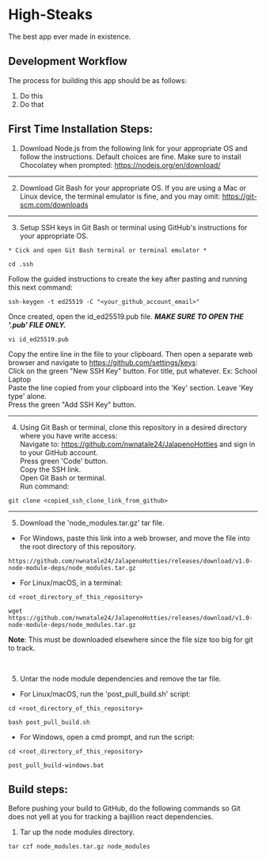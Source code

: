# High-Steaks
The best app ever made in existence. 


## Development Workflow
The process for building this app should be as follows:
1. Do this
2. Do that

## First Time Installation Steps:

1. Download Node.js from the following link for your appropriate OS and follow the instructions. Default choices are fine. Make sure to install Chocolatey when prompted: https://nodejs.org/en/download/
---

2. Download Git Bash for your appropriate OS. If you are using a Mac or Linux device, the terminal emulator is fine, and you may omit: https://git-scm.com/downloads
---

3. Setup SSH keys in Git Bash or terminal using GitHub's instructions for your appropriate OS.   
```
* Cick and open Git Bash terminal or terminal emulator *
```
```
cd .ssh
```
Follow the guided instructions to create the key after pasting and running this next command:
```
ssh-keygen -t ed25519 -C "<your_github_account_email>"
```
Once created, open the id_ed25519.pub file. _**MAKE SURE TO OPEN THE '.pub' FILE ONLY.**_
```
vi id_ed25519.pub
```
Copy the entire line in the file to your clipboard. Then open a separate web browser and navigate to https://github.com/settings/keys:   
Click on the green "New SSH Key" button. For title, put whatever. Ex: School Laptop   
Paste the line copied from your clipboard into the 'Key' section. Leave 'Key type' alone.   
Press the green "Add SSH Key" button.
<br />

---



4. Using Git Bash or terminal, clone this repository in a desired directory where you have write access:   
Navigate to: https://github.com/nwnatale24/JalapenoHotties and sign in to your GitHub account.   
Press green 'Code' button.   
Copy the SSH link.   
Open Git Bash or terminal.   
Run command:
```
git clone <copied_ssh_clone_link_from_github>
```
---
5. Download the 'node_modules.tar.gz' tar file. <br />
- For Windows, paste this link into a web browser, and move the file into the root directory of this repository.
```
https://github.com/nwnatale24/JalapenoHotties/releases/download/v1.0-node-module-deps/node_modules.tar.gz
```
- For Linux/macOS, in a terminal:
```
cd <root_directory_of_this_repository>
```
```
wget https://github.com/nwnatale24/JalapenoHotties/releases/download/v1.0-node-module-deps/node_modules.tar.gz
```
 **Note**: This must be downloaded elsewhere since the file size too big for git to track.

<br />

5. Untar the node module dependencies and remove the tar file.
- For Linux/macOS, run the 'post_pull_build.sh' script:
```
cd <root_directory_of_this_repository>
```
```
bash post_pull_build.sh
```
- For Windows, open a cmd prompt, and run the script:
```
cd <root_directory_of_this_repository>
```
```
post_pull_build-windows.bat
```


## Build steps:
Before pushing your build to GitHub, do the following commands so Git does not yell at you for tracking a bajillion react dependencies. 

1. Tar up the node modules directory.
```
tar czf node_modules.tar.gz node_modules
```

